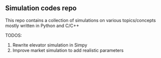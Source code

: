 ## Simulation codes repo

This repo contains a collection of simulations on various topics/concepts mostly written in Python and C/C++


TODOS:

1. Rewrite elevator simulation in Simpy
2. Improve market simulation to add realistic parameters

